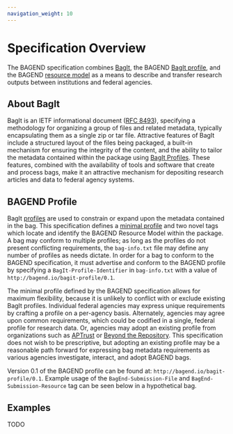 ```yaml
---
navigation_weight: 10
---
```

# Specification Overview

The BAGEND specification combines [BagIt][1], the BAGEND [BagIt profile][2], and the BAGEND [resource model][4] as a means to describe and transfer research outputs between institutions and federal agencies.    

## About BagIt
BagIt is an IETF informational document ([RFC 8493][1]), specifying a methodology for organizing a group of files and related metadata, typically encapsulating them as a single zip or tar file.  Attractive features of BagIt include a structured layout of the files being packaged, a built-in mechanism for ensuring the integrity of the content, and the ability to tailor the metadata contained within the package using [BagIt Profiles][5].  These features, combined with the availability of tools and software that create and process bags, make it an attractive mechanism for depositing research articles and data to federal agency systems.

## BAGEND Profile
BagIt [profiles][5] are used to constrain or expand upon the metadata contained in the bag.  This specification defines a [minimal profile][2] and two novel tags which locate and identify the BAGEND Resource Model within the package.  A bag may conform to multiple profiles; as long as the profiles do not present conflicting requirements, the `bag-info.txt` file may define any number of profiles as needs dictate.  In order for a bag to conform to the BAGEND specification, it must advertise and conform to the BAGEND profile by specifying a `BagIt-Profile-Identifier` in `bag-info.txt` with a value of `http://bagend.io/bagit-profile/0.1`.

The minimal profile defined by the BAGEND specification allows for maximum flexibility, because it is unlikely to conflict with or exclude existing BagIt profiles.  Individual federal agencies may express unique requirements by crafting a profile on a per-agency basis.  Alternately, agencies may agree upon common requirements, which could be codified in a single, federal profile for research data.  Or, agencies may adopt an existing profile from organizations such as [APTrust][7] or [Beyond the Repository][6].  This specification does not wish to be prescriptive, but adopting an existing profile may be a reasonable path forward for expressing bag metadata requirements as various agencies investigate, interact, and adopt BAGEND bags.

Version 0.1 of the BAGEND profile can be found at: `http://bagend.io/bagit-profile/0.1`.  Example usage of the `BagEnd-Submission-File` and `BagEnd-Submission-Resource` tag can be seen below in a hypothetical bag.

## Examples

TODO

[1]: https://tools.ietf.org/html/rfc8493
[2]: http://bagend.io/bagit-profile/0.1
[3]: https://www.w3.org/TR/json-ld11/
[4]: /model-overview.html
[5]: https://github.com/bagit-profiles/bagit-profiles-specification
[6]: https://github.com/dpscollaborative/btr_bagit_profile
[7]: https://github.com/APTrust/bagit-profiles
